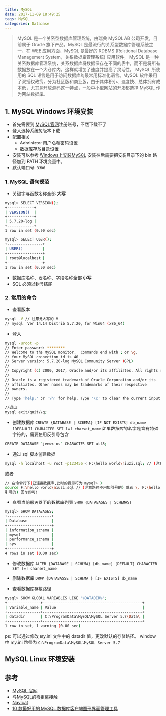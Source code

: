 ```yaml
---
title: MySQL
date: 2017-11-09 18:49:25
tags: MySQL
categories: Database
---
```

> MySQL 是一个关系型数据库管理系统，由瑞典 MySQL AB 公司开发，目前属于 Oracle 旗下产品。MySQL 是最流行的关系型数据库管理系统之一，在 WEB 应用方面，MySQL 是最好的 RDBMS (Relational Database Management System，关系数据库管理系统) 应用软件。
MySQL 是一种关系数据库管理系统，关系数据库将数据保存在不同的表中，而不是将所有数据放在一个大仓库内，这样就增加了速度并提高了灵活性。
MySQL 所使用的 SQL 语言是用于访问数据库的最常用标准化语言。MySQL 软件采用了双授权政策，分为社区版和商业版，由于其体积小、速度快、总体拥有成本低，尤其是开放源码这一特点，一般中小型网站的开发都选择 MySQL 作为网站数据库。

## 1. MySQL Windows 环境安装
- 首先需要到 [MySQL官网](https://www.mysql.com/)注册账号，不然下载不了
- 登入选择系统的版本下载
- 配置相关
	* Administor 用户名和密码设置 
	* 数据库存放目录设置
- 安装可以参考 [Windows上安装MySQL](http://blog.csdn.net/u013235478/article/details/50623693)
安装往后需要把安装目录下的 bin 路径加到 PATH 环境变量中。
- 默认端口号: `3306`

### 1. MySQL 语句规范
- 关键字与函数名称全部 **大写**
```bash
mysql> SELECT VERSION();
+------------+
| VERSION()  |
+------------+
| 5.7.20-log |
+------------+
1 row in set (0.00 sec)

mysql> SELECT USER();
+----------------+
| USER()         |
+----------------+
| root@localhost |
+----------------+
1 row in set (0.00 sec)
```
- 数据库名称、表名称、字段名称全部 **小写**
- SQL 必须以封号结尾
### 2. 常用的命令
- 查看版本
```bash
mysql -V // 注意是大写的 V
// mysql  Ver 14.14 Distrib 5.7.20, for Win64 (x86_64)
```
- 登入
```bash
mysql -uroot -p
// Enter password: ********
// Welcome to the MySQL monitor.  Commands end with ; or \g.
// Your MySQL connection id is 40
// Server version: 5.7.20-log MySQL Community Server (GPL)
// 
// Copyright (c) 2000, 2017, Oracle and/or its affiliates. All rights reserved.
// 
// Oracle is a registered trademark of Oracle Corporation and/or its
// affiliates. Other names may be trademarks of their respective
// owners.
// 
// Type 'help;' or '\h' for help. Type '\c' to clear the current input statement.

//退出
mysql exit/quit/\q;
```
- 创建数据库
`CREATE {DATABASE | SCHEMA} [IF NOT EXISTS] db_name [DEFAULT] CHARACTER SET [=] charset_name`
如果数据库的名字是含有特殊字符的，需要使用反引号包含
```bash
CREATE DATABASE `jeewx-os` CHARACTER SET utf8;
```

- 通过 sql 脚本创建数据
```bash
mysql -h localhost -u root -p123456 < F:\hello world\niuzi.sql; // (注意路径不用加引号的!!) 回车即可
```
或者
```bash
// 在命令行下(已连接数据库,此时的提示符为 mysql> )
source F:\hello world\niuzi.sql // (注意路径不用加引号的) 或者 \. F:\hello world\niuzi.sql (注意路径不用加
引号的) 回车即可!
```


- 查看当前服务器下的数据库列表
`SHOW {DATABASES | SCHEMAS}`
```bash
mysql> SHOW DATABASES;
+--------------------+
| Database           |
+--------------------+
| information_schema |
| mysql              |
| performance_schema |
| sys                |
+--------------------+
4 rows in set (0.00 sec)
```

- 修改数据库
`ALTER {DATABASE | SCHEMA} [db_name] [DEFAULT] CHARACTER SET [=] charset_name`

- 删除数据库
`DROP {DATABASSE | SCHEMA } [IF EXISTS] db_name`

- 查看数据库存放路径
```bash
mysql> SHOW GLOBAL VARIABLES LIKE "%DATADIR%";
+---------------+---------------------------------------------+
| Variable_name | Value                                       |
+---------------+---------------------------------------------+
| datadir       | C:\ProgramData\MySQL\MySQL Server 5.7\Data\ |
+---------------+---------------------------------------------+
1 row in set, 1 warning (0.00 sec)
```
ps: 可以通过修改 my.ini 文件中的 datadir 值，更改默认的存储路径。
window 中 my.ini 路径为 `C:\ProgramData\MySQL\MySQL Server 5.7`

## MySQL Linux 环境安装


## 参考
- [MySQL 官网](https://www.mysql.com/)
- [与MySQL的零距离接触](http://www.imooc.com/learn/122)
- [Navicat](https://www.navicat.com/en/products/navicat-for-mysql)
- [10 款最好用的 MySQL 数据库客户端图形界面管理工具](http://www.linuxidc.com/Linux/2015-01/111421.htm)